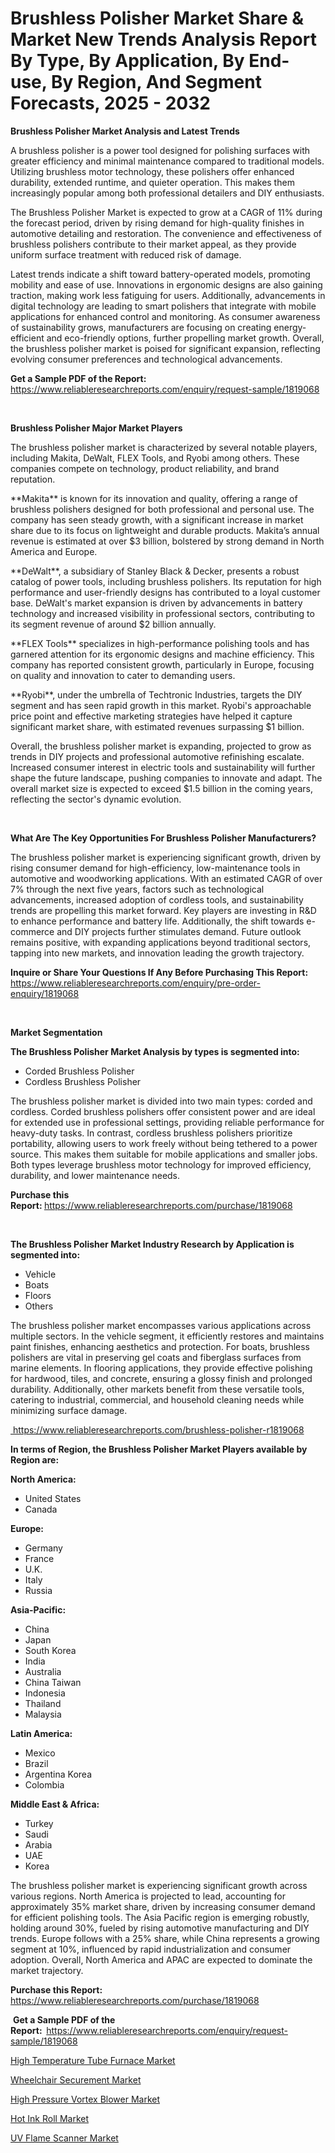 <p><h1>Brushless Polisher Market Share & Market New Trends Analysis Report By Type, By Application, By End-use, By Region, And Segment Forecasts, 2025 - 2032</h1></p><p><strong>Brushless Polisher Market Analysis and Latest Trends</strong></p>
<p><p>A brushless polisher is a power tool designed for polishing surfaces with greater efficiency and minimal maintenance compared to traditional models. Utilizing brushless motor technology, these polishers offer enhanced durability, extended runtime, and quieter operation. This makes them increasingly popular among both professional detailers and DIY enthusiasts. </p><p>The Brushless Polisher Market is expected to grow at a CAGR of 11% during the forecast period, driven by rising demand for high-quality finishes in automotive detailing and restoration. The convenience and effectiveness of brushless polishers contribute to their market appeal, as they provide uniform surface treatment with reduced risk of damage. </p><p>Latest trends indicate a shift toward battery-operated models, promoting mobility and ease of use. Innovations in ergonomic designs are also gaining traction, making work less fatiguing for users. Additionally, advancements in digital technology are leading to smart polishers that integrate with mobile applications for enhanced control and monitoring. As consumer awareness of sustainability grows, manufacturers are focusing on creating energy-efficient and eco-friendly options, further propelling market growth. Overall, the brushless polisher market is poised for significant expansion, reflecting evolving consumer preferences and technological advancements.</p></p>
<p><strong>Get a Sample PDF of the Report:&nbsp;</strong> <a href="https://www.reliableresearchreports.com/enquiry/request-sample/1819068?utm_campaign=115&utm_medium=2&utm_source=Github&utm_content=ia&utm_term=18022025&utm_id=brushless-polisher">https://www.reliableresearchreports.com/enquiry/request-sample/1819068</a></p>
<p>&nbsp;</p>
<p><strong>Brushless Polisher Major Market Players</strong></p>
<p><p>The brushless polisher market is characterized by several notable players, including Makita, DeWalt, FLEX Tools, and Ryobi among others. These companies compete on technology, product reliability, and brand reputation.</p><p>**Makita** is known for its innovation and quality, offering a range of brushless polishers designed for both professional and personal use. The company has seen steady growth, with a significant increase in market share due to its focus on lightweight and durable products. Makita’s annual revenue is estimated at over $3 billion, bolstered by strong demand in North America and Europe.</p><p>**DeWalt**, a subsidiary of Stanley Black & Decker, presents a robust catalog of power tools, including brushless polishers. Its reputation for high performance and user-friendly designs has contributed to a loyal customer base. DeWalt's market expansion is driven by advancements in battery technology and increased visibility in professional sectors, contributing to its segment revenue of around $2 billion annually.</p><p>**FLEX Tools** specializes in high-performance polishing tools and has garnered attention for its ergonomic designs and machine efficiency. This company has reported consistent growth, particularly in Europe, focusing on quality and innovation to cater to demanding users.</p><p>**Ryobi**, under the umbrella of Techtronic Industries, targets the DIY segment and has seen rapid growth in this market. Ryobi's approachable price point and effective marketing strategies have helped it capture significant market share, with estimated revenues surpassing $1 billion.</p><p>Overall, the brushless polisher market is expanding, projected to grow as trends in DIY projects and professional automotive refinishing escalate. Increased consumer interest in electric tools and sustainability will further shape the future landscape, pushing companies to innovate and adapt. The overall market size is expected to exceed $1.5 billion in the coming years, reflecting the sector's dynamic evolution.</p></p>
<p>&nbsp;</p>
<p><strong>What Are The Key Opportunities For Brushless Polisher Manufacturers?</strong></p>
<p><p>The brushless polisher market is experiencing significant growth, driven by rising consumer demand for high-efficiency, low-maintenance tools in automotive and woodworking applications. With an estimated CAGR of over 7% through the next five years, factors such as technological advancements, increased adoption of cordless tools, and sustainability trends are propelling this market forward. Key players are investing in R&D to enhance performance and battery life. Additionally, the shift towards e-commerce and DIY projects further stimulates demand. Future outlook remains positive, with expanding applications beyond traditional sectors, tapping into new markets, and innovation leading the growth trajectory.</p></p>
<p><strong>Inquire or Share Your Questions If Any Before Purchasing This Report:</strong> <a href="https://www.reliableresearchreports.com/enquiry/pre-order-enquiry/1819068?utm_campaign=115&utm_medium=2&utm_source=Github&utm_content=ia&utm_term=18022025&utm_id=brushless-polisher">https://www.reliableresearchreports.com/enquiry/pre-order-enquiry/1819068</a></p>
<p>&nbsp;</p>
<p><strong>Market Segmentation</strong></p>
<p><strong>The Brushless Polisher Market Analysis by types is segmented into:</strong></p>
<p><ul><li>Corded Brushless Polisher</li><li>Cordless Brushless Polisher</li></ul></p>
<p><p>The brushless polisher market is divided into two main types: corded and cordless. Corded brushless polishers offer consistent power and are ideal for extended use in professional settings, providing reliable performance for heavy-duty tasks. In contrast, cordless brushless polishers prioritize portability, allowing users to work freely without being tethered to a power source. This makes them suitable for mobile applications and smaller jobs. Both types leverage brushless motor technology for improved efficiency, durability, and lower maintenance needs.</p></p>
<p><strong>Purchase this Report:&nbsp;</strong><a href="https://www.reliableresearchreports.com/purchase/1819068?utm_campaign=115&utm_medium=2&utm_source=Github&utm_content=ia&utm_term=18022025&utm_id=brushless-polisher">https://www.reliableresearchreports.com/purchase/1819068</a></p>
<p>&nbsp;</p>
<p><strong>The Brushless Polisher Market Industry Research by Application is segmented into:</strong></p>
<p><ul><li>Vehicle</li><li>Boats</li><li>Floors</li><li>Others</li></ul></p>
<p><p>The brushless polisher market encompasses various applications across multiple sectors. In the vehicle segment, it efficiently restores and maintains paint finishes, enhancing aesthetics and protection. For boats, brushless polishers are vital in preserving gel coats and fiberglass surfaces from marine elements. In flooring applications, they provide effective polishing for hardwood, tiles, and concrete, ensuring a glossy finish and prolonged durability. Additionally, other markets benefit from these versatile tools, catering to industrial, commercial, and household cleaning needs while minimizing surface damage.</p></p>
<p><a href="https://www.reliableresearchreports.com/brushless-polisher-r1819068?utm_campaign=115&utm_medium=2&utm_source=Github&utm_content=ia&utm_term=18022025&utm_id=brushless-polisher">&nbsp;https://www.reliableresearchreports.com/brushless-polisher-r1819068</a></p>
<p><strong>In terms of Region, the Brushless Polisher Market Players available by Region are:</strong></p>
<p>
    <p> <strong> North America: </strong>
        <ul>
            <li>United States</li>
            <li>Canada</li>
        </ul>
        </p> 
    <p> <strong> Europe: </strong>
        <ul>
            <li>Germany</li>
            <li>France</li>
            <li>U.K.</li>
            <li>Italy</li>
            <li>Russia</li>
        </ul>
        </p> 
    <p> <strong> Asia-Pacific: </strong>
        <ul>
            <li>China</li>
            <li>Japan</li>
            <li>South Korea</li>
            <li>India</li>
            <li>Australia</li>
            <li>China Taiwan</li>
            <li>Indonesia</li>
            <li>Thailand</li>
            <li>Malaysia</li>
        </ul>
        </p> 
    <p> <strong> Latin America: </strong>
        <ul>
            <li>Mexico</li>
            <li>Brazil</li>
            <li>Argentina Korea</li>
            <li>Colombia</li>
        </ul>
        </p> 
    <p> <strong> Middle East & Africa: </strong>
        <ul>
            <li>Turkey</li>
            <li>Saudi</li>
            <li>Arabia</li>
            <li>UAE</li>
            <li>Korea</li>
        </ul>
    </p>
    </p>
<p><p>The brushless polisher market is experiencing significant growth across various regions. North America is projected to lead, accounting for approximately 35% market share, driven by increasing consumer demand for efficient polishing tools. The Asia Pacific region is emerging robustly, holding around 30%, fueled by rising automotive manufacturing and DIY trends. Europe follows with a 25% share, while China represents a growing segment at 10%, influenced by rapid industrialization and consumer adoption. Overall, North America and APAC are expected to dominate the market trajectory.</p></p>
<p><strong>Purchase this Report: </strong><a href="https://www.reliableresearchreports.com/purchase/1819068?utm_campaign=115&utm_medium=2&utm_source=Github&utm_content=ia&utm_term=18022025&utm_id=brushless-polisher">https://www.reliableresearchreports.com/purchase/1819068</a></p>
<p>&nbsp;<strong>Get a Sample PDF of the Report:&nbsp;&nbsp;</strong><a href="https://www.reliableresearchreports.com/enquiry/request-sample/1819068?utm_campaign=115&utm_medium=2&utm_source=Github&utm_content=ia&utm_term=18022025&utm_id=brushless-polisher">https://www.reliableresearchreports.com/enquiry/request-sample/1819068</a></p>
<p><strong></strong></p>
<p><p><a href="https://github.com/balapopepi/Market-Research-Report-List-1/blob/main/high-temperature-tube-furnace-market.md?utm_campaign=115&utm_medium=2&utm_source=Github&utm_content=ia&utm_term=18022025&utm_id=brushless-polisher">High Temperature Tube Furnace Market</a></p><p><a href="https://github.com/tashipmhuiri/Market-Research-Report-List-1/blob/main/wheelchair-securement-market.md?utm_campaign=115&utm_medium=2&utm_source=Github&utm_content=ia&utm_term=18022025&utm_id=brushless-polisher">Wheelchair Securement Market</a></p><p><a href="https://github.com/adyawafurber1/Market-Research-Report-List-1/blob/main/high-pressure-vortex-blower-market.md?utm_campaign=115&utm_medium=2&utm_source=Github&utm_content=ia&utm_term=18022025&utm_id=brushless-polisher">High Pressure Vortex Blower Market</a></p><p><a href="https://github.com/akrachveslov/Market-Research-Report-List-1/blob/main/hot-ink-roll-market.md?utm_campaign=115&utm_medium=2&utm_source=Github&utm_content=ia&utm_term=18022025&utm_id=brushless-polisher">Hot Ink Roll Market</a></p><p><a href="https://github.com/pimanoruman/Market-Research-Report-List-1/blob/main/uv-flame-scanner-market.md?utm_campaign=115&utm_medium=2&utm_source=Github&utm_content=ia&utm_term=18022025&utm_id=brushless-polisher">UV Flame Scanner Market</a></p></p>